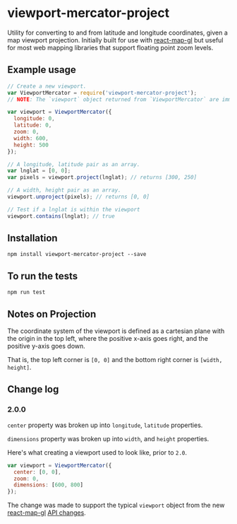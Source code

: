 # viewport-mercator-project

Utility for converting to and from latitude and longitude coordinates, given a
map viewport projection. Initially built for use with
[react-map-gl](https://github.com/uber/react-map-gl) but useful for most web mapping
libraries that support floating point zoom levels.

## Example usage

````js
// Create a new viewport.
var ViewportMercator = require('viewport-mercator-project');
// NOTE: The `viewport` object returned from `ViewportMercator` are immutable by design.

var viewport = ViewportMercator({
  longitude: 0,
  latitude: 0,
  zoom: 0,
  width: 600,
  height: 500
});

// A longitude, latitude pair as an array.
var lnglat = [0, 0];
var pixels = viewport.project(lnglat); // returns [300, 250]

// A width, height pair as an array.
viewport.unproject(pixels); // returns [0, 0]

// Test if a lnglat is within the viewport
viewport.contains(lnglat); // true
````

## Installation

    npm install viewport-mercator-project --save


## To run the tests

    npm run test

## Notes on Projection

The coordinate system of the viewport is defined as a cartesian plane with the origin in the top left,
where the positive x-axis goes right, and the positive y-axis goes down.

That is, the top left corner is `[0, 0]` and the bottom right corner is `[width, height]`.

## Change log

### 2.0.0

`center` property was broken up into `longitude`, `latitude` properties.

`dimensions` property was broken up into `width`, and `height` properties.

Here's what creating a viewport used to look like, prior to `2.0`.

```js
var viewport = ViewportMercator({
  center: [0, 0],
  zoom: 0,
  dimensions: [600, 800]
});
```

The change was made to support the typical `viewport` object from the new [react-map-gl](github.com/uber/react-map-gl) [API changes](https://gist.github.com/vicapow/00017553e92f613d5361).

